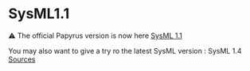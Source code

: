 # SysML1.1
:warning: The official Papyrus version is now here
[SysML 1.1](https://git.eclipse.org/c/papyrus/org.eclipse.papyrus-sysml11.git/)

You may also want to give a try ro the latest SysML version : SysML 1.4
[Sources](https://git.eclipse.org/c/papyrus/org.eclipse.papyrus-sysml.git/)
